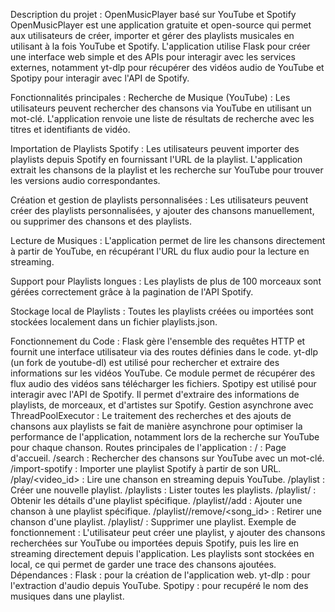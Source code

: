 Description du projet : OpenMusicPlayer basé sur YouTube et Spotify
OpenMusicPlayer est une application gratuite et open-source qui permet aux utilisateurs de créer, importer et gérer des playlists musicales en utilisant à la fois YouTube et Spotify. L'application utilise Flask pour créer une interface web simple et des APIs pour interagir avec les services externes, notamment yt-dlp pour récupérer des vidéos audio de YouTube et Spotipy pour interagir avec l'API de Spotify.

Fonctionnalités principales :
Recherche de Musique (YouTube) : Les utilisateurs peuvent rechercher des chansons via YouTube en utilisant un mot-clé. L'application renvoie une liste de résultats de recherche avec les titres et identifiants de vidéo.

Importation de Playlists Spotify : Les utilisateurs peuvent importer des playlists depuis Spotify en fournissant l'URL de la playlist. L'application extrait les chansons de la playlist et les recherche sur YouTube pour trouver les versions audio correspondantes.

Création et gestion de playlists personnalisées : Les utilisateurs peuvent créer des playlists personnalisées, y ajouter des chansons manuellement, ou supprimer des chansons et des playlists.

Lecture de Musiques : L'application permet de lire les chansons directement à partir de YouTube, en récupérant l'URL du flux audio pour la lecture en streaming.

Support pour Playlists longues : Les playlists de plus de 100 morceaux sont gérées correctement grâce à la pagination de l'API Spotify.

Stockage local de Playlists : Toutes les playlists créées ou importées sont stockées localement dans un fichier playlists.json.

Fonctionnement du Code :
Flask gère l'ensemble des requêtes HTTP et fournit une interface utilisateur via des routes définies dans le code.
yt-dlp (un fork de youtube-dl) est utilisé pour rechercher et extraire des informations sur les vidéos YouTube. Ce module permet de récupérer des flux audio des vidéos sans télécharger les fichiers.
Spotipy est utilisé pour interagir avec l'API de Spotify. Il permet d'extraire des informations de playlists, de morceaux, et d'artistes sur Spotify.
Gestion asynchrone avec ThreadPoolExecutor : Le traitement des recherches et des ajouts de chansons aux playlists se fait de manière asynchrone pour optimiser la performance de l'application, notamment lors de la recherche sur YouTube pour chaque chanson.
Routes principales de l'application :
/ : Page d'accueil.
/search : Rechercher des chansons sur YouTube avec un mot-clé.
/import-spotify : Importer une playlist Spotify à partir de son URL.
/play/<video_id> : Lire une chanson en streaming depuis YouTube.
/playlist : Créer une nouvelle playlist.
/playlists : Lister toutes les playlists.
/playlist/<name> : Obtenir les détails d'une playlist spécifique.
/playlist/<name>/add : Ajouter une chanson à une playlist spécifique.
/playlist/<name>/remove/<song_id> : Retirer une chanson d'une playlist.
/playlist/<name> : Supprimer une playlist.
Exemple de fonctionnement :
L'utilisateur peut créer une playlist, y ajouter des chansons recherchées sur YouTube ou importées depuis Spotify, puis les lire en streaming directement depuis l'application.
Les playlists sont stockées en local, ce qui permet de garder une trace des chansons ajoutées.
Dépendances :
Flask : pour la création de l'application web.
yt-dlp : pour l'extraction d'audio depuis YouTube.
Spotipy : pour recupéré le nom des musiques dans une playlist.
